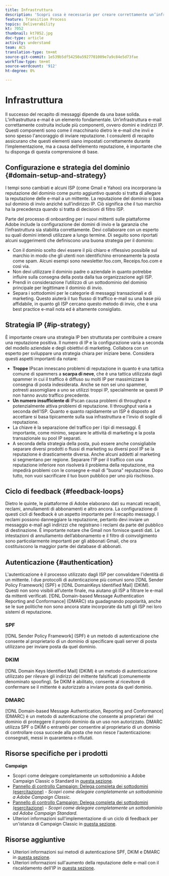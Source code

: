 ```yaml
---
title: Infrastruttura
description: 'Scopri cosa è necessario per creare correttamente un’infrastruttura e-mail. '
feature: Transition Process
topics: Deliverability
kt: 7052
thumbnail: kt7052.jpg
doc-type: article
activity: understand
team: ACS
translation-type: tm+mt
source-git-commit: 1e539b5df54250a5927701009e7a9c84e5d73fae
workflow-type: tm+mt
source-wordcount: '912'
ht-degree: 0%

---
```



# Infrastruttura

Il successo del recapito di messaggi dipende da una base solida. L’infrastruttura e-mail è un elemento fondamentale. Un’infrastruttura e-mail correttamente costruita include più componenti, ovvero domini e indirizzi IP. Questi componenti sono come il macchinario dietro le e-mail che invii e sono spesso l&#39;ancoraggio di inviare reputazione. I consulenti di recapito assicurano che questi elementi siano impostati correttamente durante l’implementazione, ma a causa dell’elemento reputazione, è importante che tu disponga di questa comprensione di base.

## Configurazione e strategia del dominio {#domain-setup-and-strategy}

I tempi sono cambiati e alcuni ISP (come Gmail e Yahoo) ora incorporano la reputazione del dominio come punto aggiuntivo quando si tratta di allegare la reputazione delle e-mail a un mittente. La reputazione del dominio si basa sul dominio di invio anziché sull’indirizzo IP. Ciò significa che il tuo marchio ha la precedenza quando si tratta di decisioni di filtro ISP.

Parte del processo di onboarding per i nuovi mittenti sulle piattaforme Adobe include la configurazione dei domini di invio e la garanzia che l’infrastruttura sia stabilita correttamente. Devi collaborare con un esperto su quali domini intendi utilizzare a lungo termine. Di seguito sono riportati alcuni suggerimenti che definiscono una buona strategia per il dominio:

* Con il dominio scelto devi essere il più chiaro e riflessivo possibile sul marchio in modo che gli utenti non identifichino erroneamente la posta come spam. Alcuni esempi sono newsletter.foo.com, Receips.foo.com e così via.
* Non devi utilizzare il dominio padre o aziendale in quanto potrebbe influire sulla consegna della posta dalla tua organizzazione agli ISP.
* Prendi in considerazione l’utilizzo di un sottodominio del dominio principale per legittimare il dominio di invio.
* Separa i sottodomini per le categorie di messaggi transazionali e di marketing. Questo aiuterà il tuo flusso di traffico e-mail su una base più affidabile, in quanto gli ISP cercano questo metodo di invio, che è una best practice e-mail nota ed è altamente consigliato.

## Strategia IP {#ip-strategy}

È importante creare una strategia IP ben strutturata per contribuire a creare una reputazione positiva. Il numero di IP e la configurazione varia a seconda del modello aziendale e degli obiettivi di marketing. Collabora con un esperto per sviluppare una strategia chiara per iniziare bene. Considera questi aspetti importanti da notare:

* **Troppe** IPscan innescano problemi di reputazione in quanto è una tattica comune di spammers a  **scarpa di neve**, che è una tattica utilizzata dagli spammer in cui il traffico è diffuso su molti IP per massimizzare la consegna di posta indesiderata. Anche se non sei uno spammer, potresti assomigliare a uno se utilizzi troppi IP, specialmente se questi IP non hanno avuto traffico precedente.
* **Un numero insufficiente di** IPscan causa problemi di throughput e potenzialmente attiva problemi di reputazione. Il throughput varia a seconda dell&#39;ISP. Quanto e quanto rapidamente un ISP è disposto ad accettare si basa tipicamente sulla sua infrastruttura e l&#39;invio di soglie di reputazione.
* La chiave è la separazione del traffico per i tipi di messaggi. È importante, come minimo, separare le attività di marketing e la posta transazionale su pool IP separati.
* A seconda della strategia della posta, può essere anche consigliabile separare diversi prodotti o flussi di marketing su diversi pool IP se la reputazione è drasticamente diversa. Anche alcuni addetti al marketing si segmentano per regione. Separare l&#39;IP per il traffico con una reputazione inferiore non risolverà il problema della reputazione, ma impedirà problemi con le consegne e-mail di &quot;buona&quot; reputazione. Dopo tutto, non vuoi sacrificare il tuo buon pubblico per uno più rischioso.

## Ciclo di feedback {#feedback-loops}

Dietro le quinte, le piattaforme di Adobe elaborano dati su mancati recapiti, reclami, annullamenti di abbonamenti e altro ancora. La configurazione di questi cicli di feedback è un aspetto importante per il recapito messaggi. I reclami possono danneggiare la reputazione, pertanto devi inviare un messaggio e-mail agli indirizzi che registrano i reclami da parte del pubblico di destinazione. È importante notare che Gmail non fornisce questi dati. Le intestazioni di annullamento dell’abbonamento e il filtro di coinvolgimento sono particolarmente importanti per gli abbonati Gmail, che ora costituiscono la maggior parte dei database di abbonati.

## Autenticazione {#authentication}

L&#39;autenticazione è il processo utilizzato dagli ISP per convalidare l&#39;identità di un mittente. I due protocolli di autenticazione più comuni sono [!DNL Sender Policy Framework] (SPF) e [!DNL DomainKeys Identified Mail] (DKIM). Questi non sono visibili all’utente finale, ma aiutano gli ISP a filtrare le e-mail da mittenti verificati. [!DNL Domain-based Message Authentication Reporting and Conformance] (DMARC) sta guadagnando popolarità, anche se le sue politiche non sono ancora state incorporate da tutti gli ISP nei loro sistemi di reputazione.

### SPF

[!DNL Sender Policy Framework] (SPF) è un metodo di autenticazione che consente al proprietario di un dominio di specificare quali server di posta utilizzano per inviare posta da quel dominio.

### DKIM

[!DNL Domain Keys Identified Mail] (DKIM) è un metodo di autenticazione utilizzato per rilevare gli indirizzi del mittente falsificati (comunemente denominato spoofing). Se DKIM è abilitato, consente al ricevitore di confermare se il mittente è autorizzato a inviare posta da quel dominio.

### DMARC

[!DNL Domain-based Message Authentication, Reporting and Conformance] (DMARC) è un metodo di autenticazione che consente ai proprietari del dominio di proteggere il proprio dominio da un uso non autorizzato. DMARC utilizza SPF o DKIM o entrambi per consentire al proprietario di un dominio di controllare cosa succede alla posta che non riesce l&#39;autenticazione: consegnati, messi in quarantena o rifiutati.

## Risorse specifiche per i prodotti

**Campaign**

* Scopri come delegare completamente un sottodominio a Adobe Campaign Classic o Standard in [questa sezione](/help/additional-resources/ac-domain-name-setup.md).
* [Pannello di controllo Campaign: Delega completa dei sottodomini (esercitazione)](https://experienceleague.corp.adobe.com/docs/campaign-classic-learn/control-panel/subdomains-and-certificates/subdomain-delegation.html)  -  *Scopri come delegare completamente un sottodominio a Adobe Campaign Classic.*
* [Pannello di controllo Campaign: Delega completa dei sottodomini (esercitazione)](https://experienceleague.corp.adobe.com/docs/campaign-standard-learn/control-panel/subdomains-and-certificates/subdomain-delegation.html)  -  *Scopri come delegare completamente un sottodominio ad Adobe Campaign Standard.*
* Ulteriori informazioni sull&#39;implementazione di un ciclo di feedback per un&#39;istanza di Campaign Classic in [questa sezione](/help/additional-resources/acc-technical-recommendations.md#feedback-loop-acc).

## Risorse aggiuntive

* Ulteriori informazioni sui metodi di autenticazione SPF, DKIM e DMARC in [questa sezione](/help/additional-resources/authentication.md).
* Ulteriori informazioni sull&#39;aumento della reputazione delle e-mail con il riscaldamento dell&#39;IP in [questa sezione](/help/additional-resources/increase-reputation-with-ip-warming.md).
